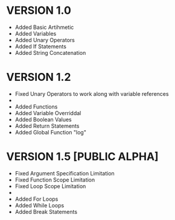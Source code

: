 # VERSION 1.0
 - Added Basic Artihmetic
 - Added Variables
 - Added Unary Operators
 - Added If Statements
 - Added String Concatenation

# VERSION 1.2
 - Fixed Unary Operators to work along with variable references
 -
 - Added Functions
 - Added Variable Overriddal
 - Added Boolean Values
 - Added Return Statements
 - Added Global Function "log"

# VERSION 1.5 [**PUBLIC ALPHA**]
 - Fixed Argument Specification Limitation
 - Fixed Function Scope Limitation
 - Fixed Loop Scope Limitation
 - 
 - Added For Loops
 - Added While Loops
 - Added Break Statements
